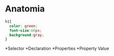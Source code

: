 # Anatomia

```css
h1{
  color: green;
  font-size:60px;
  background:gray;
}
```

*Selector
*Declaration
*Properties
*Property Value
